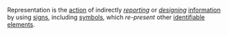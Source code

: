 Representation is the [action](https://github.com/gcassel/Modular-Organization-Terminology/blob/master/terms/activity.md) of indirectly *[reporting](https://github.com/gcassel/Modular-Organization-Terminology/blob/master/terms/report.md)* or *[designing](https://github.com/gcassel/Modular-Organization-Terminology/blob/master/terms/design.md)* [information](https://github.com/gcassel/Modular-Organization-Terminology/blob/master/terms/information.md) by using [signs](https://github.com/gcassel/Modular-Organization-Terminology/blob/master/terms/sign.md), including [symbols](https://github.com/gcassel/Modular-Organization-Terminology/blob/master/terms/symbol.md), which *re-present* other [identifiable](https://github.com/gcassel/Modular-Organization-Terminology/blob/master/terms/identify.md) [elements](https://github.com/gcassel/Modular-Organization-Terminology/blob/master/terms/elements.md).
